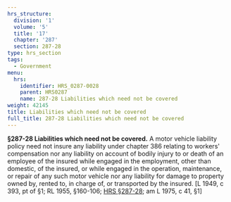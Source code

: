 ```yaml
---
hrs_structure:
  division: '1'
  volume: '5'
  title: '17'
  chapter: '287'
  section: 287-28
type: hrs_section
tags:
  - Government
menu:
  hrs:
    identifier: HRS_0287-0028
    parent: HRS0287
    name: 287-28 Liabilities which need not be covered
weight: 42145
title: Liabilities which need not be covered
full_title: 287-28 Liabilities which need not be covered
---
```

**§287-28 Liabilities which need not be covered.** A motor vehicle liability policy need not insure any liability under chapter 386 relating to workers' compensation nor any liability on account of bodily injury to or death of an employee of the insured while engaged in the employment, other than domestic, of the insured, or while engaged in the operation, maintenance, or repair of any such motor vehicle nor any liability for damage to property owned by, rented to, in charge of, or transported by the insured. [L 1949, c 393, pt of §1; RL 1955, §160-106; [HRS §287-28](/title-17/chapter-287/section-287-28/); am L 1975, c 41, §1]